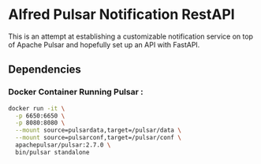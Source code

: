 # Alfred Pulsar Notification RestAPI

This is an attempt at establishing a customizable notification service on top of Apache Pulsar and hopefully set up an API with FastAPI.

## Dependencies

### Docker Container Running Pulsar :

```bash
docker run -it \
  -p 6650:6650 \
  -p 8080:8080 \
  --mount source=pulsardata,target=/pulsar/data \
  --mount source=pulsarconf,target=/pulsar/conf \
  apachepulsar/pulsar:2.7.0 \
  bin/pulsar standalone
```
